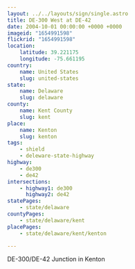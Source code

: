 ```yaml
---
layout: ../../layouts/sign/single.astro
title: DE-300 West at DE-42
date: 2004-10-01 00:00:00 +0000 +0000
imageid: "1654991598"
flickrid: "1654991598"
location:
    latitude: 39.221175
    longitude: -75.661195
country:
    name: United States
    slug: united-states
state:
    name: Delaware
    slug: delaware
county:
    name: Kent County
    slug: kent
place:
    name: Kenton
    slug: kenton
tags:
    - shield
    - deleware-state-highway
highway:
    - de300
    - de42
intersections:
    - highway1: de300
      highway2: de42
statePages:
    - state/delaware
countyPages:
    - state/delaware/kent
placePages:
    - state/delaware/kent/kenton

---
```

DE-300/DE-42 Junction in Kenton